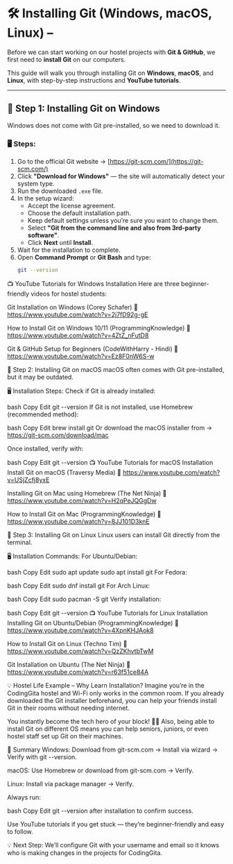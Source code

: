 # 🛠 Installing Git (Windows, macOS, Linux) –

Before we can start working on our hostel projects with **Git & GitHub**, we first need to **install Git** on our computers.  

This guide will walk you through installing Git on **Windows**, **macOS**, and **Linux**, with step-by-step instructions and **YouTube tutorials**.  

---

## 📌 Step 1: Installing Git on Windows  

Windows does not come with Git pre-installed, so we need to download it.  

### 🖥 Steps:  
1. Go to the official Git website → [https://git-scm.com/](https://git-scm.com/)  
2. Click **"Download for Windows"** — the site will automatically detect your system type.  
3. Run the downloaded `.exe` file.  
4. In the setup wizard:  
   - Accept the license agreement.  
   - Choose the default installation path.  
   - Keep default settings unless you’re sure you want to change them.  
   - Select **"Git from the command line and also from 3rd-party software"**.  
   - Click **Next** until **Install**.  
5. Wait for the installation to complete.  
6. Open **Command Prompt** or **Git Bash** and type:  
   ```bash
   git --version

📺 YouTube Tutorials for Windows Installation
Here are three beginner-friendly videos for hostel students:

Git Installation on Windows (Corey Schafer)
🔗 https://www.youtube.com/watch?v=2j7fD92g-gE

How to Install Git on Windows 10/11 (ProgrammingKnowledge)
🔗 https://www.youtube.com/watch?v=4ZtZ_nFutD8

Git & GitHub Setup for Beginners (CodeWithHarry - Hindi)
🔗 https://www.youtube.com/watch?v=Ez8F0nW6S-w

📌 Step 2: Installing Git on macOS
macOS often comes with Git pre-installed, but it may be outdated.

🖥 Installation Steps:
Check if Git is already installed:

bash
Copy
Edit
git --version
If Git is not installed, use Homebrew (recommended method):

bash
Copy
Edit
brew install git
Or download the macOS installer from → https://git-scm.com/download/mac

Once installed, verify with:

bash
Copy
Edit
git --version
📺 YouTube Tutorials for macOS Installation
Install Git on macOS (Traversy Media)
🔗 https://www.youtube.com/watch?v=USjZcfj8yxE

Installing Git on Mac using Homebrew (The Net Ninja)
🔗 https://www.youtube.com/watch?v=H2qPeJQGgDw

How to Install Git on Mac (ProgrammingKnowledge)
🔗 https://www.youtube.com/watch?v=8JJ101D3knE

📌 Step 3: Installing Git on Linux
Linux users can install Git directly from the terminal.

🖥 Installation Commands:
For Ubuntu/Debian:

bash
Copy
Edit
sudo apt update
sudo apt install git
For Fedora:

bash
Copy
Edit
sudo dnf install git
For Arch Linux:

bash
Copy
Edit
sudo pacman -S git
Verify installation:

bash
Copy
Edit
git --version
📺 YouTube Tutorials for Linux Installation
Installing Git on Ubuntu/Debian (ProgrammingKnowledge)
🔗 https://www.youtube.com/watch?v=4XpnKHJAok8

How to Install Git on Linux (Techno Tim)
🔗 https://www.youtube.com/watch?v=QzZKhvtbTwM

Git Installation on Ubuntu (The Net Ninja)
🔗 https://www.youtube.com/watch?v=r63f51ce84A

💡 Hostel Life Example – Why Learn Installation?
Imagine you’re in the CodingGita hostel and Wi-Fi only works in the common room.
If you already downloaded the Git installer beforehand, you can help your friends install Git in their rooms without needing internet.

You instantly become the tech hero of your block! 🦸‍♂️
Also, being able to install Git on different OS means you can help seniors, juniors, or even hostel staff set up Git on their machines.

📝 Summary
Windows: Download from git-scm.com → Install via wizard → Verify with git --version.

macOS: Use Homebrew or download from git-scm.com → Verify.

Linux: Install via package manager → Verify.

Always run:

bash
Copy
Edit
git --version
after installation to confirm success.

Use YouTube tutorials if you get stuck — they’re beginner-friendly and easy to follow.

💡 Next Step: We’ll configure Git with your username and email so it knows who is making changes in the projects for CodingGita.
   
